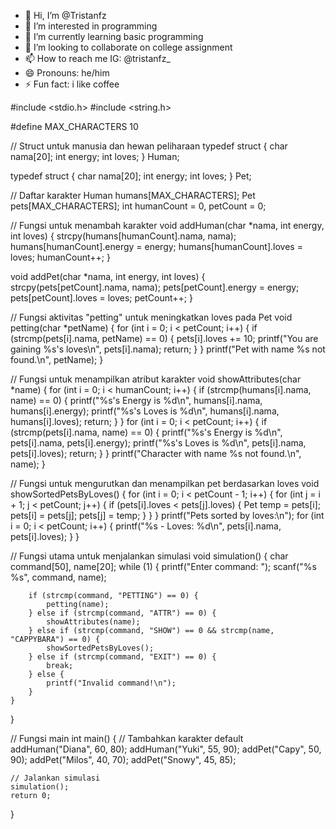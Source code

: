 - 👋 Hi, I’m @Tristanfz
- 👀 I’m interested in programming
- 🌱 I’m currently learning basic programming
- 💞️ I’m looking to collaborate on college assignment
- 📫 How to reach me IG: @tristanfz_
- 😄 Pronouns: he/him
- ⚡ Fun fact: i like coffee

<!---
Tristanfz/Tristanfz is a ✨ special ✨ repository because its `README.md` (this file) appears on your GitHub profile.
You can click the Preview link to take a look at your changes.
--->

#include <stdio.h>
#include <string.h>

#define MAX_CHARACTERS 10

// Struct untuk manusia dan hewan peliharaan
typedef struct {
    char nama[20];
    int energy;
    int loves;
} Human;

typedef struct {
    char nama[20];
    int energy;
    int loves;
} Pet;

// Daftar karakter
Human humans[MAX_CHARACTERS];
Pet pets[MAX_CHARACTERS];
int humanCount = 0, petCount = 0;

// Fungsi untuk menambah karakter
void addHuman(char *nama, int energy, int loves) {
    strcpy(humans[humanCount].nama, nama);
    humans[humanCount].energy = energy;
    humans[humanCount].loves = loves;
    humanCount++;
}

void addPet(char *nama, int energy, int loves) {
    strcpy(pets[petCount].nama, nama);
    pets[petCount].energy = energy;
    pets[petCount].loves = loves;
    petCount++;
}

// Fungsi aktivitas "petting" untuk meningkatkan loves pada Pet
void petting(char *petName) {
    for (int i = 0; i < petCount; i++) {
        if (strcmp(pets[i].nama, petName) == 0) {
            pets[i].loves += 10;
            printf("You are gaining %s's loves\n", pets[i].nama);
            return;
        }
    }
    printf("Pet with name %s not found.\n", petName);
}

// Fungsi untuk menampilkan atribut karakter
void showAttributes(char *name) {
    for (int i = 0; i < humanCount; i++) {
        if (strcmp(humans[i].nama, name) == 0) {
            printf("%s's Energy is %d\n", humans[i].nama, humans[i].energy);
            printf("%s's Loves is %d\n", humans[i].nama, humans[i].loves);
            return;
        }
    }
    for (int i = 0; i < petCount; i++) {
        if (strcmp(pets[i].nama, name) == 0) {
            printf("%s's Energy is %d\n", pets[i].nama, pets[i].energy);
            printf("%s's Loves is %d\n", pets[i].nama, pets[i].loves);
            return;
        }
    }
    printf("Character with name %s not found.\n", name);
}

// Fungsi untuk mengurutkan dan menampilkan pet berdasarkan loves
void showSortedPetsByLoves() {
    for (int i = 0; i < petCount - 1; i++) {
        for (int j = i + 1; j < petCount; j++) {
            if (pets[i].loves < pets[j].loves) {
                Pet temp = pets[i];
                pets[i] = pets[j];
                pets[j] = temp;
            }
        }
    }
    printf("Pets sorted by loves:\n");
    for (int i = 0; i < petCount; i++) {
        printf("%s - Loves: %d\n", pets[i].nama, pets[i].loves);
    }
}

// Fungsi utama untuk menjalankan simulasi
void simulation() {
    char command[50], name[20];
    while (1) {
        printf("Enter command: ");
        scanf("%s %s", command, name);

        if (strcmp(command, "PETTING") == 0) {
            petting(name);
        } else if (strcmp(command, "ATTR") == 0) {
            showAttributes(name);
        } else if (strcmp(command, "SHOW") == 0 && strcmp(name, "CAPPYBARA") == 0) {
            showSortedPetsByLoves();
        } else if (strcmp(command, "EXIT") == 0) {
            break;
        } else {
            printf("Invalid command!\n");
        }
    }
}

// Fungsi main
int main() {
    // Tambahkan karakter default
    addHuman("Diana", 60, 80);
    addHuman("Yuki", 55, 90);
    addPet("Capy", 50, 90);
    addPet("Milos", 40, 70);
    addPet("Snowy", 45, 85);

    // Jalankan simulasi
    simulation();
    return 0;
}
